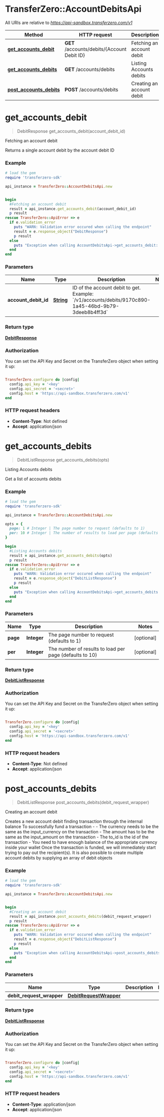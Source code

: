 # TransferZero::AccountDebitsApi

All URIs are relative to *https://api-sandbox.transferzero.com/v1*

Method | HTTP request | Description
------------- | ------------- | -------------
[**get_accounts_debit**](AccountDebitsApi.md#get_accounts_debit) | **GET** /accounts/debits/{Account Debit ID} | Fetching an account debit
[**get_accounts_debits**](AccountDebitsApi.md#get_accounts_debits) | **GET** /accounts/debits | Listing Accounts debits
[**post_accounts_debits**](AccountDebitsApi.md#post_accounts_debits) | **POST** /accounts/debits | Creating an account debit


# **get_accounts_debit**
> DebitResponse get_accounts_debit(account_debit_id)

Fetching an account debit

Returns a single account debit by the account debit ID

### Example
```ruby
# load the gem
require 'transferzero-sdk'

api_instance = TransferZero::AccountDebitsApi.new


begin
  #Fetching an account debit
  result = api_instance.get_accounts_debit(account_debit_id)
  p result
rescue TransferZero::ApiError => e
  if e.validation_error
    puts "WARN: Validation error occured when calling the endpoint"
    result = e.response_object("DebitResponse")
    p result
  else
    puts "Exception when calling AccountDebitsApi->get_accounts_debit: #{e}"
  end
end
```

### Parameters

Name | Type | Description  | Notes
------------- | ------------- | ------------- | -------------
 **account_debit_id** | [**String**](.md)| ID of the account debit to get.  Example: &#x60;/v1/accounts/debits/9170c890-1a45-46bd-9b79-3deeb8b4ff3d&#x60; | 

### Return type

[**DebitResponse**](DebitResponse.md)

### Authorization

You can set the API Key and Secret on the TransferZero object when setting it up:

```ruby

TransferZero.configure do |config|
  config.api_key = '<key'
  config.api_secret = '<secret>'
  config.host = 'https://api-sandbox.transferzero.com/v1'
end

```

### HTTP request headers

 - **Content-Type**: Not defined
 - **Accept**: application/json



# **get_accounts_debits**
> DebitListResponse get_accounts_debits(opts)

Listing Accounts debits

Get a list of accounts debits

### Example
```ruby
# load the gem
require 'transferzero-sdk'

api_instance = TransferZero::AccountDebitsApi.new

opts = { 
  page: 1 # Integer | The page number to request (defaults to 1)
  per: 10 # Integer | The number of results to load per page (defaults to 10)
}

begin
  #Listing Accounts debits
  result = api_instance.get_accounts_debits(opts)
  p result
rescue TransferZero::ApiError => e
  if e.validation_error
    puts "WARN: Validation error occured when calling the endpoint"
    result = e.response_object("DebitListResponse")
    p result
  else
    puts "Exception when calling AccountDebitsApi->get_accounts_debits: #{e}"
  end
end
```

### Parameters

Name | Type | Description  | Notes
------------- | ------------- | ------------- | -------------
 **page** | **Integer**| The page number to request (defaults to 1) | [optional] 
 **per** | **Integer**| The number of results to load per page (defaults to 10) | [optional] 

### Return type

[**DebitListResponse**](DebitListResponse.md)

### Authorization

You can set the API Key and Secret on the TransferZero object when setting it up:

```ruby

TransferZero.configure do |config|
  config.api_key = '<key'
  config.api_secret = '<secret>'
  config.host = 'https://api-sandbox.transferzero.com/v1'
end

```

### HTTP request headers

 - **Content-Type**: Not defined
 - **Accept**: application/json



# **post_accounts_debits**
> DebitListResponse post_accounts_debits(debit_request_wrapper)

Creating an account debit

Creates a new account debit finding transaction through the internal balance  To successfully fund a transaction - - The currency needs to be the same as the input_currency on the transaction - The amount has to be the same as the input_amount on the transaction - The to_id is the id of the transaction - You need to have enough balance of the appropriate currency inside your wallet  Once the transaction is funded, we will immediately start trying to pay out the recipient(s).  It is also possible to create multiple account debits by supplying an array of debit objects 

### Example
```ruby
# load the gem
require 'transferzero-sdk'

api_instance = TransferZero::AccountDebitsApi.new


begin
  #Creating an account debit
  result = api_instance.post_accounts_debits(debit_request_wrapper)
  p result
rescue TransferZero::ApiError => e
  if e.validation_error
    puts "WARN: Validation error occured when calling the endpoint"
    result = e.response_object("DebitListResponse")
    p result
  else
    puts "Exception when calling AccountDebitsApi->post_accounts_debits: #{e}"
  end
end
```

### Parameters

Name | Type | Description  | Notes
------------- | ------------- | ------------- | -------------
 **debit_request_wrapper** | [**DebitRequestWrapper**](DebitRequestWrapper.md)|  | 

### Return type

[**DebitListResponse**](DebitListResponse.md)

### Authorization

You can set the API Key and Secret on the TransferZero object when setting it up:

```ruby

TransferZero.configure do |config|
  config.api_key = '<key'
  config.api_secret = '<secret>'
  config.host = 'https://api-sandbox.transferzero.com/v1'
end

```

### HTTP request headers

 - **Content-Type**: application/json
 - **Accept**: application/json



